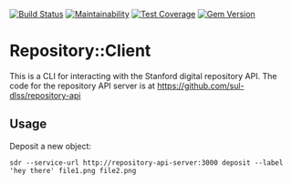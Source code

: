 [![Build Status](https://travis-ci.org/sul-dlss/repository-client.svg?branch=master)](https://travis-ci.org/sul-dlss/repository-client)
[![Maintainability](https://api.codeclimate.com/v1/badges/b5c93aeca1371e8fee2e/maintainability)](https://codeclimate.com/github/sul-dlss/repository-client/maintainability)
[![Test Coverage](https://api.codeclimate.com/v1/badges/b5c93aeca1371e8fee2e/test_coverage)](https://codeclimate.com/github/sul-dlss/repository-client/test_coverage)
[![Gem Version](https://badge.fury.io/rb/repository-client.svg)](https://badge.fury.io/rb/repository-client)

# Repository::Client

This is a CLI for interacting with the Stanford digital repository API.
The code for the repository API server is at https://github.com/sul-dlss/repository-api

## Usage

Deposit a new object:
```
sdr --service-url http://repository-api-server:3000 deposit --label 'hey there' file1.png file2.png
```
